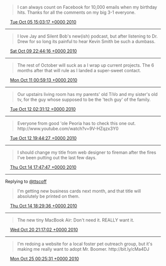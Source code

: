 > I can always count on Facebook for 10,000 emails when my birthday hits\. Thanks for all the comments on my big 3\-1 everyone\.

<img src="../../media/tweet.ico" width="12" /> [Tue Oct 05 15:03:17 +0000 2010](https://twitter.com/timwasson/status/26464260983)

----

> I love Jay and Silent Bob's new\(ish\) podcast, but after listening to Dr\. Drew for so long its painful to hear Kevin Smith be such a dumbass\.

<img src="../../media/tweet.ico" width="12" /> [Sat Oct 09 22:44:16 +0000 2010](https://twitter.com/timwasson/status/26882359278)

----

> The rest of October will suck as a I wrap up current projects\. The 6 months after that will rule as I landed a super\-sweet contact\.

<img src="../../media/tweet.ico" width="12" /> [Mon Oct 11 00:59:13 +0000 2010](https://twitter.com/timwasson/status/26986911414)

----

> Our upstairs living room has my parents' old TiVo and my sister's old tv, for the guy whose supposed to be the 'tech guy' of the family\.

<img src="../../media/tweet.ico" width="12" /> [Tue Oct 12 02:31:12 +0000 2010](https://twitter.com/timwasson/status/27098751629)

----

> Everyone from good 'ole Peoria has to check this one out\. http://www\.youtube\.com/watch?v\=9V\-HZqzx3Y0

<img src="../../media/tweet.ico" width="12" /> [Tue Oct 12 19:44:27 +0000 2010](https://twitter.com/timwasson/status/27168236762)

----

> I should change my title from web designer to fireman after the fires I've been putting out the last few days\.

<img src="../../media/tweet.ico" width="12" /> [Thu Oct 14 17:47:47 +0000 2010](https://twitter.com/timwasson/status/27362722699)

----

Replying to [@ttscoff](https://twitter.com/ttscoff/status/27364075173)

> I'm getting new business cards next month, and that title will absolutely be printed on them\.

<img src="../../media/tweet.ico" width="12" /> [Thu Oct 14 18:29:36 +0000 2010](https://twitter.com/timwasson/status/27365641381)

----

> The new tiny MacBook Air: Don't need it\. REALLY want it\.

<img src="../../media/tweet.ico" width="12" /> [Wed Oct 20 21:17:02 +0000 2010](https://twitter.com/timwasson/status/27965047718)

----

> I'm redoing a website for a local foster pet outreach group, but it's making me really want to adopt Mr\. Boomer\. http://bit\.ly/cMa4DJ

<img src="../../media/tweet.ico" width="12" /> [Mon Oct 25 00:25:31 +0000 2010](https://twitter.com/timwasson/status/28643084410)